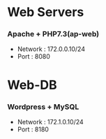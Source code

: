 # Web Servers
### Apache + PHP7.3(ap-web)
* Network : 172.0.0.10/24
* Port : 8080

# Web-DB
### Wordpress + MySQL
* Network : 172.1.0.10/24
* Port : 8180